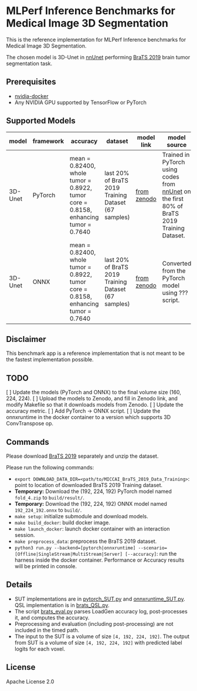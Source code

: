 # MLPerf Inference Benchmarks for Medical Image 3D Segmentation

This is the reference implementation for MLPerf Inference benchmarks for Medical Image 3D Segmentation.

The chosen model is 3D-Unet in [nnUnet](https://github.com/MIC-DKFZ/nnUNet) performing [BraTS 2019](https://www.med.upenn.edu/cbica/brats2019/data.html) brain tumor segmentation task.

## Prerequisites

- [nvidia-docker](https://github.com/NVIDIA/nvidia-docker)
- Any NVIDIA GPU supported by TensorFlow or PyTorch

## Supported Models

| model | framework | accuracy | dataset | model link | model source | precision | notes |
| ----- | --------- | -------- | ------- | ---------- | ------------ | --------- | ----- |
| 3D-Unet | PyTorch | mean = 0.82400, whole tumor = 0.8922, tumor core = 0.8158, enhancing tumor = 0.7640 | last 20% of BraTS 2019 Training Dataset (67 samples) | [from zenodo](???) | Trained in PyTorch using codes from [nnUnet](https://github.com/MIC-DKFZ/nnUNet) on the first 80% of BraTS 2019 Training Dataset. | fp32 | |
| 3D-Unet | ONNX | mean = 0.82400, whole tumor = 0.8922, tumor core = 0.8158, enhancing tumor = 0.7640 | last 20% of BraTS 2019 Training Dataset (67 samples) | [from zenodo](???) | Converted from the PyTorch model using ??? script. | fp32 | |

## Disclaimer
This benchmark app is a reference implementation that is not meant to be the fastest implementation possible.

## TODO

[ ] Update the models (PyTorch and ONNX) to the final volume size (160, 224, 224).
[ ] Upload the models to Zenodo, and fill in Zenodo link, and modify Makefile so that it downloads models from Zenodo.
[ ] Update the accuracy metric.
[ ] Add PyTorch -> ONNX script.
[ ] Update the onnxruntime in the docker container to a version which supports 3D ConvTranspose op.

## Commands

Please download [BraTS 2019](https://www.med.upenn.edu/cbica/brats2019/data.html) separately and unzip the dataset.

Please run the following commands:

- `export DOWNLOAD_DATA_DIR=<path/to/MICCAI_BraTS_2019_Data_Training>`: point to location of downloaded BraTS 2019 Training dataset.
- **Temporary:** Download the (192, 224, 192) PyTorch model named `fold_4.zip` to `build/result/`.
- **Temporary:** Download the (192, 224, 192) ONNX model named `192_224_192.onnx` to `build/`.
- `make setup`: initialize submodule and download models.
- `make build_docker`: build docker image.
- `make launch_docker`: launch docker container with an interaction session.
- `make preprocess_data`: preprocess the BraTS 2019 dataset.
- `python3 run.py --backend=[pytorch|onnxruntime] --scenario=[Offline|SingleStream|MultiStream|Server] [--accuracy]`: run the harness inside the docker container. Performance or Accuracy results will be printed in console.

## Details

- SUT implementations are in [pytorch_SUT.py](pytorch_SUT.py) and [onnxruntime_SUT.py](onnxruntime_SUT.py). QSL implementation is in [brats_QSL.py](brats_QSL.py).
- The script [brats_eval.py](brats_eval.py) parses LoadGen accuracy log, post-processes it, and computes the accuracy.
- Preprocessing and evaluation (including post-processing) are not included in the timed path.
- The input to the SUT is a volume of size `[4, 192, 224, 192]`. The output from SUT is a volume of size `[4, 192, 224, 192]` with predicted label logits for each voxel.

## License

Apache License 2.0
